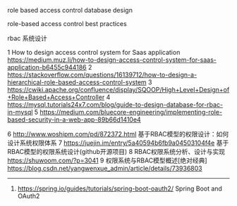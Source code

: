 role based access control database design

role-based access control best practices

rbac 系统设计

1 How to design access control system for Saas application
   https://medium.muz.li/how-to-design-access-control-system-for-saas-application-b6455c944186
2 https://stackoverflow.com/questions/16139712/how-to-design-a-hierarchical-role-based-access-control-system
3 https://cwiki.apache.org/confluence/display/SQOOP/High+Level+Design+of+Role+Based+Access+Controller
4 https://mysql.tutorials24x7.com/blog/guide-to-design-database-for-rbac-in-mysql
5 https://medium.com/bluecore-engineering/implementing-role-based-security-in-a-web-app-89b66d1410e4

6 http://www.woshipm.com/pd/872372.html 基于RBAC模型的权限设计：如何设计系统权限体系
7 https://juejin.im/entry/5a40594b6fb9a04503104f4e 基于RBAC模型的权限系统设计(github开源项目)
8 RBAC权限系统分析、设计与实现 https://shuwoom.com/?p=3041
9 权限系统与RBAC模型概述[绝对经典] https://blog.csdn.net/yangwenxue_admin/article/details/73936803




*********************************
1. https://spring.io/guides/tutorials/spring-boot-oauth2/ Spring Boot and OAuth2